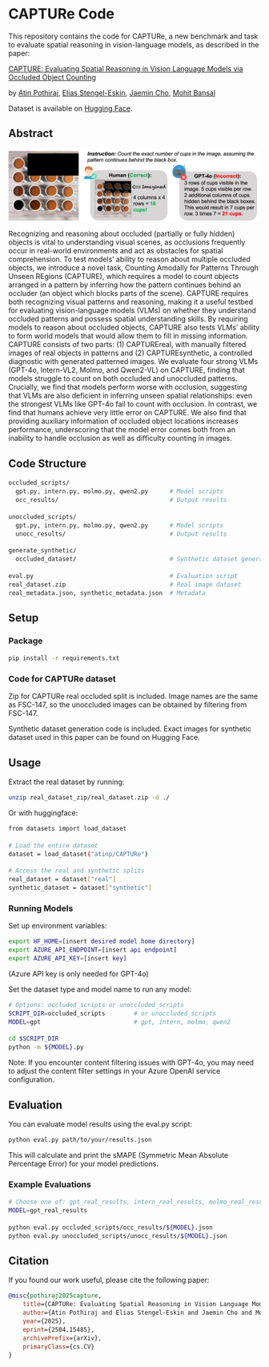 # CAPTURe Code
This repository contains the code for CAPTURe, a new benchmark and task to evaluate spatial reasoning in vision-language models, as described in the paper:

[CAPTURE: Evaluating Spatial Reasoning in Vision Language Models via Occluded Object Counting](https://arxiv.org/abs/2504.15485)

by [Atin Pothiraj](https://github.com/atinpothiraj), [Elias Stengel-Eskin](https://esteng.github.io/), [Jaemin Cho](https://j-min.io/), [Mohit Bansal](https://www.cs.unc.edu/~mbansal/)

Dataset is available on [Hugging Face](https://huggingface.co/datasets/atinp/CAPTURe).
## Abstract
![Example question in CAPTURe](assets/capture_example.png)

Recognizing and reasoning about occluded (partially or fully hidden) objects is vital to understanding visual scenes, as occlusions frequently occur in real-world environments and act as obstacles for spatial comprehension. To test models’ ability to reason about multiple occluded objects, we introduce a novel task, Counting Amodally for Patterns Through Unseen REgions (CAPTURE), which requires a model to count objects arranged in a pattern by inferring how the pattern continues behind an occluder (an object which blocks parts of the scene). CAPTURE requires both recognizing visual patterns and reasoning, making it a useful testbed for evaluating vision-language models (VLMs) on whether they understand occluded patterns and possess spatial understanding skills. By requiring models to reason about occluded objects, CAPTURE also tests VLMs’ ability to form world models that would allow them to fill in missing information. CAPTURE consists of two parts: (1) CAPTUREreal, with manually filtered images of real objects in patterns and (2) CAPTUREsynthetic, a controlled diagnostic with generated patterned images. We evaluate four strong VLMs (GPT-4o, Intern-VL2, Molmo, and Qwen2-VL) on CAPTURE, finding that models struggle to count on both occluded and unoccluded patterns. Crucially, we find that models perform worse with occlusion, suggesting that VLMs are also deficient in inferring unseen spatial relationships: even the strongest VLMs like GPT-4o fail to count with occlusion. In contrast, we find that humans achieve very little error on CAPTURE. We also find that providing auxiliary information of occluded object locations increases performance, underscoring that the model error comes both from an inability to handle occlusion as well as difficulty counting in images.

## Code Structure
```bash
occluded_scripts/
  gpt.py, intern.py, molmo.py, qwen2.py      # Model scripts
  occ_results/                               # Output results

unoccluded_scripts/
  gpt.py, intern.py, molmo.py, qwen2.py      # Model scripts
  unocc_results/                             # Output results

generate_synthetic/
  occluded_dataset/                          # Synthetic dataset generator

eval.py                                      # Evaluation script
real_dataset.zip                             # Real image dataset
real_metadata.json, synthetic_metadata.json  # Metadata
```
## Setup

### Package
```bash
pip install -r requirements.txt
```

### Code for CAPTURe dataset
Zip for CAPTURe real occluded split is included. Image names are the same as FSC-147, so the unoccluded images can be obtained by filtering from FSC-147.

Synthetic dataset generation code is included. Exact images for synthetic dataset used in this paper can be found on Hugging Face.

## Usage
Extract the real dataset by running:
```bash
unzip real_dataset_zip/real_dataset.zip -d ./
```

Or with huggingface:
```bash
from datasets import load_dataset

# Load the entire dataset
dataset = load_dataset("atinp/CAPTURe")

# Access the real and synthetic splits
real_dataset = dataset["real"]
synthetic_dataset = dataset["synthetic"]
```

### Running Models
Set up environment variables:
```bash
export HF_HOME=[insert desired model home directory]
export AZURE_API_ENDPOINT=[insert api endpoint]
export AZURE_API_KEY=[insert key]
```
(Azure API key is only needed for GPT-4o)

Set the dataset type and model name to run any model:
```bash
# Options: occluded_scripts or unoccluded_scripts
SCRIPT_DIR=occluded_scripts        # or unoccluded_scripts
MODEL=gpt                          # gpt, intern, molmo, qwen2

cd $SCRIPT_DIR
python -m ${MODEL}.py
```
Note: If you encounter content filtering issues with GPT-4o, you may need to adjust the content filter settings in your Azure OpenAI service configuration.

## Evaluation
You can evaluate model results using the eval.py script:

```bash
python eval.py path/to/your/results.json
```

This will calculate and print the sMAPE (Symmetric Mean Absolute Percentage Error) for your model predictions.

### Example Evaluations
```bash
# Choose one of: gpt_real_results, intern_real_results, molmo_real_results, qwen2_real_results
MODEL=gpt_real_results

python eval.py occluded_scripts/occ_results/${MODEL}.json
python eval.py unoccluded_scripts/unocc_results/${MODEL}.json
```
## Citation
If you found our work useful, please cite the following paper:
```bibtex
@misc{pothiraj2025capture,
    title={CAPTURe: Evaluating Spatial Reasoning in Vision Language Models via Occluded Object Counting},
    author={Atin Pothiraj and Elias Stengel-Eskin and Jaemin Cho and Mohit Bansal},
    year={2025},
    eprint={2504.15485},
    archivePrefix={arXiv},
    primaryClass={cs.CV}
}
```

